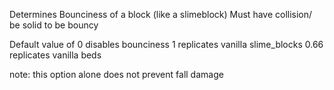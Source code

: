 Determines Bounciness of a block (like a slimeblock)
Must have collision/ be solid to be bouncy

 Default value of 0 disables bounciness
 1 replicates vanilla slime_blocks
 0.66 replicates vanilla beds

note: this option alone does not prevent fall damage
